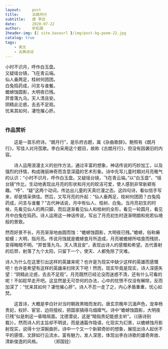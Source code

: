 ```yaml
---
layout:     post
title:      古朗月行
subtitle:   唐 李白
date:       2020-07-22
author:     听松阁
}header-img: {{ site.baseurl }/img/post-bg-poem-22.jpg
catalog: true
tags:
    - 美文
    - 古典诗词
---
```


小时不识月，呼作白玉盘。<br>
又疑瑶台镜，飞在青云端。<br>
仙人垂两足，桂树何团团。<br>
白兔捣药成，问言与谁餐。<br>
蟾蜍蚀圆影，大明夜已残。<br>
羿昔落九乌，天人清且安。<br>
阴精此沦惑，去去不足观。<br>
忧来其如何，凄怆摧心肝。<br>
<br>

### 作品赏析
　　这是一首乐府诗。“朗月行”，是乐府古题，属《杂曲歌辞》。鲍照有《朗月行》，写佳人对月弦歌。李白采用这个题目，故称《古朗月行》，但没有因袭旧的内容。
  
  
　　诗人运用浪漫主义的创作方法，通过丰富的想象，神话传说的巧妙加工，以及强烈的抒情，构成瑰丽神奇而含意深蕴的艺术形象。诗中先写儿童时期对月亮稚气的认识：“小时不识月，呼作白玉盘。又疑瑶台镜，飞在青云端。”以“白玉盘”、“瑶台镜”作比，生动地表现出月亮的形状和月光的皎洁可爱，使人感到非常新颖有趣。“呼”、“疑”这两个动词，传达出儿童的天真烂漫之态。这四句诗，看似信手写来，却是情采俱佳。然后，又写月亮的升起：“仙人垂两足，桂树何团团？白兔捣药成，问言与谁餐？”古代神话说，月中有仙人、桂树、白兔。当月亮初生的时候，先看见仙人的两只脚，而后逐渐看见仙人和桂树的全形，看见一轮圆月，看见月中白兔在捣药。诗人运用这一神话传说，写出了月亮初生时逐渐明朗和宛若仙境般的景致。
  
  然而好景不长，月亮渐渐地由圆而蚀：“蟾蜍蚀圆影，大明夜已残。”蟾蜍，俗称癞蛤蟆；大明，指月亮。传说月蚀就是蟾蜍食月所造成，月亮被蟾蜍所啮食而残损，变得晦暗不明。“羿昔落九乌，天人清且安”，表现出诗人的感慨和希望。古代善射的后羿，射落了九个太阳，只留下一个，使天、人都免除了灾难。
  
  诗人为什么在这里引出这样的英雄来呢？也许是为现实中缺少这样的英雄而感慨吧！也许是希望有这样的英雄来扫除天下吧！然而，现实毕竟是现实，诗人深感失望：“阴精此沦惑，去去不足观”。月亮既然已经沦没而迷惑不清，还有什么可看的呢！不如趁早走开吧。这显然是无可奈何的办法，心中的忧愤不仅没有解除，反而加深了：“忧来其如何？凄怆摧心肝”。诗人不忍一走了之，内心矛盾重重，忧心如焚。
  
  
　　这首诗，大概是李白针对当时朝政黑暗而发的。唐玄宗晚年沉湎声色，宠幸杨贵妃，权奸、宦官、边将擅权，把国家搞得乌烟瘴气。诗中“蟾蜍蚀圆影，大明夜已残”似是刺这一昏暗局面。沈德潜说，这是“暗指贵妃能惑主听”。（《唐诗别裁》）。然而诗人的主旨却不明说，而是通篇作隐语，化现实为幻景，以蟾蜍蚀月影射现实，说得十分深婉曲折。诗中一个又一个新颖奇妙的想象，展现出诗人起伏不平的感情，文辞如行云流水，富有魅力，发人深思，体现出李白诗歌的雄奇奔放、清新俊逸的风格。
　　
（郑国铨）
